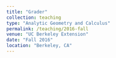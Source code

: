 ```yaml
---
title: "Grader"
collection: teaching
type: "Analytic Geometry and Calculus"
permalink: /teaching/2016-fall
venue: "UC Berkeley Extension"
date: "Fall 2016"
location: "Berkeley, CA"
---
```

